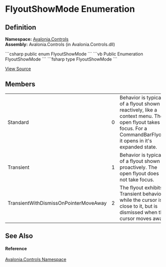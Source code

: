 # FlyoutShowMode Enumeration




## Definition
**Namespace:** <a href="N_Avalonia_Controls">Avalonia.Controls</a>  
**Assembly:** Avalonia.Controls (in Avalonia.Controls.dll)

<Tabs groupId="api-code-preview">
<TabItem value="csharp" label="C#">
```csharp
public enum FlyoutShowMode
```
</TabItem>
<TabItem value="vb" label="VB">
```vb
Public Enumeration FlyoutShowMode
```
</TabItem>
<TabItem value="fsharp" label="F#">
```fsharp
type FlyoutShowMode
```
</TabItem>
</Tabs>



<a href="https://github.com/AvaloniaUI/Avalonia/tree/master/src/Avalonia.Controls/Flyouts/FlyoutShowMode.cs" title="View the source code">View Source</a>



## Members
<table>
<tr>
<td>Standard</td>
<td>0</td>
<td>Behavior is typical of a flyout shown reactively, like a context menu. The open flyout takes focus. For a CommandBarFlyout, it opens in it's expanded state.</td>
</tr>
<tr>
<td>Transient</td>
<td>1</td>
<td>Behavior is typical of a flyout shown proactively. The open flyout does not take focus.</td>
</tr>
<tr>
<td>TransientWithDismissOnPointerMoveAway</td>
<td>2</td>
<td>The flyout exhibits Transient behavior while the cursor is close to it, but is dismissed when the cursor moves away.</td>
</tr>
</table>

## See Also


#### Reference
<a href="N_Avalonia_Controls">Avalonia.Controls Namespace</a>  

